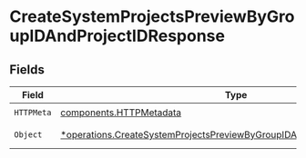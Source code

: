 # CreateSystemProjectsPreviewByGroupIDAndProjectIDResponse


## Fields

| Field                                                                                                                                                               | Type                                                                                                                                                                | Required                                                                                                                                                            | Description                                                                                                                                                         |
| ------------------------------------------------------------------------------------------------------------------------------------------------------------------- | ------------------------------------------------------------------------------------------------------------------------------------------------------------------- | ------------------------------------------------------------------------------------------------------------------------------------------------------------------- | ------------------------------------------------------------------------------------------------------------------------------------------------------------------- |
| `HTTPMeta`                                                                                                                                                          | [components.HTTPMetadata](../../models/components/httpmetadata.md)                                                                                                  | :heavy_check_mark:                                                                                                                                                  | N/A                                                                                                                                                                 |
| `Object`                                                                                                                                                            | [*operations.CreateSystemProjectsPreviewByGroupIDAndProjectIDResponseBody](../../models/operations/createsystemprojectspreviewbygroupidandprojectidresponsebody.md) | :heavy_minus_sign:                                                                                                                                                  | A list of any objects                                                                                                                                               |